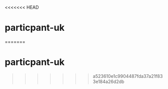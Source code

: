 <<<<<<< HEAD
# particpant-uk
=======
# particpant-uk
>>>>>>> a523610e1c9904487fda37a21f833e184a26d2db
